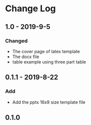 # Change Log


## 1.0 - 2019-9-5

### Changed

+ The cover page of latex template
+ The docx file
+ table example using three part table

## 0.1.1 - 2019-8-22

### Add

+ Add the pptx 16x9 size template file

## 0.1.0 


